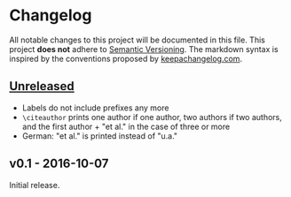 # Changelog

All notable changes to this project will be documented in this file.
This project **does not** adhere to [Semantic Versioning](http://semver.org/).
The markdown syntax is inspired by the conventions proposed by [keepachangelog.com](http://keepachangelog.com/).

## [Unreleased]
* Labels do not include prefixes any more
* `\citeauthor` prints one author if one author, two authors if two authors, and the first author + "et al." in the case of three or more
* German: "et al." is printed instead of "u.a."

## v0.1 - 2016-10-07

Initial release.

[Unreleased]: https://github.com/latextemplates/biblatex-lni/v0.1...HEAD
